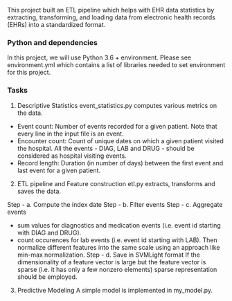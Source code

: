 This project built an ETL pipeline which helps with EHR data statistics by extracting, transforming, and loading data from electronic health records (EHRs) into a standardized format. 

### Python and dependencies
In this project, we will use Python 3.6 + environment. Please see environment.yml which contains a list of libraries needed to set environment for this project.

### Tasks
1. Descriptive Statistics
  event_statistics.py computes various metrics on the data.
- Event count: Number of events recorded for a given patient. Note that every line in
the input file is an event.
- Encounter count: Count of unique dates on which a given patient visited the hospital. All the events - DIAG, LAB and DRUG - should be considered as hospital visiting events.
- Record length: Duration (in number of days) between the first event and last event
for a given patient.

2. ETL pipeline and Feature construction
  etl.py extracts, transforms and saves the data.

  Step - a. Compute the index date
  Step - b. Filter events
  Step - c. Aggregate events
- sum values for diagnostics and medication events (i.e. event id starting with DIAG
and DRUG).
- count occurences for lab events (i.e. event id starting with LAB).
  Then normalize different features into the same scale using an approach like min-max normalization.
  Step - d. Save in SVMLight format
  If the dimensionality of a feature vector is large but the feature vector is sparse (i.e. it has only a few nonzero elements) sparse representation should be employed.

3. Predictive Modeling
  A simple model is implemented in my_model.py. 
